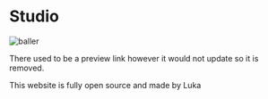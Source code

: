 # Studio
![baller](https://user-images.githubusercontent.com/118818424/203352639-8df2f883-8357-40f2-b4d1-a04fabaf1db9.jpeg)

There used to be a preview link however it would not update so it is removed.

This website is fully open source and made by Luka
